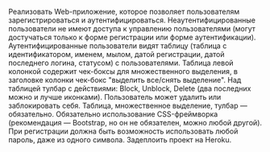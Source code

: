 Реализовать Web-приложение, которое позволяет пользователям зарегистрироваться и
аутентифицироваться. Неаутентифицированные пользователи не имеют доступа к управлению пользователями (могут достучаться
только к форме регистрации или форме аутентификации). Аутентифицированные пользователи видят таблицу (таблица с
идентификатором, именем, мылом, датой регистрации, датой последнего логина, статусом) с пользователями. Таблица левой
колонкой содержит чек-боксы для множественного выделения, в заголовке колонки чек-бокс "выделить все/снять выделение".
Над таблицей тулбар с действиями: Block, Unblock, Delete (два последних можно и лучше иконками). Пользователь может
удалить или заблокировать себя. Таблица, множественное
выделение, тулбар — обязательно. Обязательно использование CSS-фреймворка (рекомендация — Bootstrap, но он не
обязателен, можно любой другой). При регистрации должна быть возможность использовать любой пароль, даже из одного
символа. Задеплоить проект на Heroku.

   
